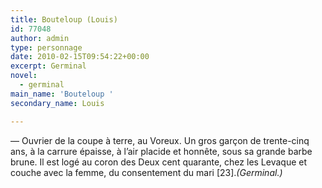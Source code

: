 ```yaml
---
title: Bouteloup (Louis)
id: 77048
author: admin
type: personnage
date: 2010-02-15T09:54:22+00:00
excerpt: Germinal
novel:
  - germinal
main_name: 'Bouteloup '
secondary_name: Louis

---
```

— Ouvrier de la coupe à terre, au Voreux. Un gros garçon de trente-cinq ans, à la carrure épaisse, à l&rsquo;air placide et honnête, sous sa grande barbe brune. Il est logé au coron des Deux cent quarante, chez les Levaque et couche avec la femme, du consentement du mari [23]._(Germinal.)_